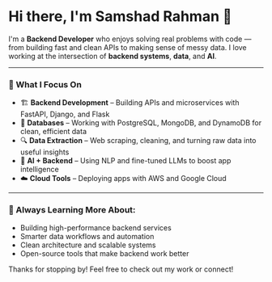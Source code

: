 # Hi there, I'm Samshad Rahman 👋

I'm a **Backend Developer** who enjoys solving real problems with code — from building fast and clean APIs to making sense of messy data. I love working at the intersection of **backend systems**, **data**, and **AI**.

---

### 🚀 What I Focus On

* 🏗️ **Backend Development** – Building APIs and microservices with FastAPI, Django, and Flask  
* 💾 **Databases** – Working with PostgreSQL, MongoDB, and DynamoDB for clean, efficient data  
* 🔍 **Data Extraction** – Web scraping, cleaning, and turning raw data into useful insights  
* 🧠 **AI + Backend** – Using NLP and fine-tuned LLMs to boost app intelligence  
* ☁️ **Cloud Tools** – Deploying apps with AWS and Google Cloud

---

### 🌱 Always Learning More About:

* Building high-performance backend services  
* Smarter data workflows and automation  
* Clean architecture and scalable systems  
* Open-source tools that make backend work better

Thanks for stopping by! Feel free to check out my work or connect!
